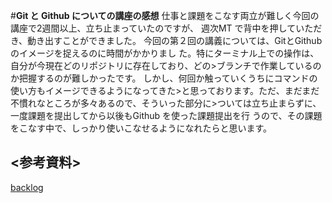 #**Git と Github についての講座の感想**
仕事と課題をこなす両立が難しく今回の講座で2週間以上、立ち止まっていたのですが、
週次MT で背中を押していただき、動き出すことができました。
今回の第２回の講義については、GitとGithubのイメージを捉えるのに時間がかかりまし
た。特にターミナル上での操作は、自分が今現在どのリポジトリに存在しており、どの>ブランチで作業しているのか把握するのが難しかったです。
しかし、何回か触っていくうちにコマンドの使い方もイメージできるようになってきた>と思っております。ただ、まだまだ不慣れなところが多々あるので、そういった部分に>ついては立ち止まらずに、一度課題を提出してから以後もGithub を使った課題提出を行
うので、その課題をこなす中で、しっかり使いこなせるようになれたらと思います。




## <参考資料>
[backlog](https://backlog.com/ja/blog/how-to-write-markdown/)
